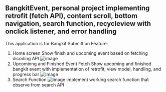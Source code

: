 ## BangkitEvent, personal project implementing retrofit (fetch API), content scroll, bottom navigation, search function, recycleview with onclick listener, and error handling

This application is for Bangkit Submittion
Feature:
1. Home screen
   Show finish and upcoming event based on fetching dicoding API
   ![image](https://github.com/user-attachments/assets/251e76ce-0e4d-4fa5-ad62-029910655337)
2. Upcominng and Finished Event Fetch
   Show upcoming and finished bangkit event with implementation of retrofit, view model, handling, and progress bar
   ![image](https://github.com/user-attachments/assets/be04a33e-9471-48d6-bcab-860332c3458e)
3. Search Function
   ![image](https://github.com/user-attachments/assets/9a102ca5-2d45-4997-b52a-3a0a5f5c669b)
   implement working search function that observe from search API


